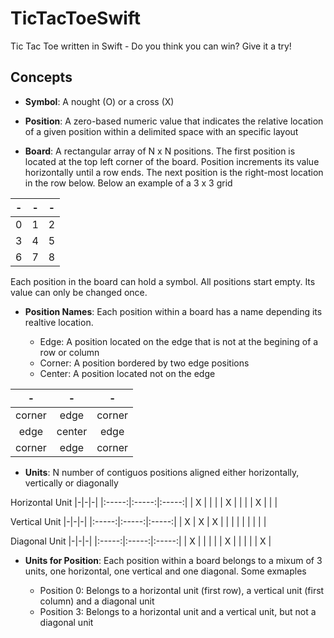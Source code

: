 # TicTacToeSwift
Tic Tac Toe written in Swift - Do you think you can win? Give it a try!

## Concepts

* __Symbol__: A nought (O) or a cross (X)

* __Position__: A zero-based numeric value that indicates the relative location of a given position within a delimited space with an specific layout 

* __Board__: A rectangular array of N x N positions. The first position is located at the top left corner of the board. Position increments its value horizontally until a row ends. The next position is the right-most location in the row below. Below an example of a 3 x 3 grid

|-|-|-|
|---|---|---|
| 0 | 1 | 2 |
| 3 | 4 | 5 |
| 6 | 7 | 8 |

Each position in the board can hold a symbol. All positions start empty. Its value can only be changed once.

* __Position Names__: Each position within a board has a name depending its realtive location.

  + Edge: A position located on the edge that is not at the begining of a row or column
  + Corner: A position bordered by two edge positions
  + Center: A position located not on the edge

|-|-|-|
|:-----:|:-----:|:-----:|
|corner |edge   |corner |
|edge   |center |edge   |
|corner |edge   |corner |

* __Units__: N number of contiguos positions aligned either horizontally, vertically or diagonally

Horizontal Unit
|-|-|-|
|:-----:|:-----:|:-----:|
|   X   |       |       |
|   X   |       |       |
|   X   |       |       |

Vertical Unit
|-|-|-|
|:-----:|:-----:|:-----:|
|   X   |   X   |   X   |
|       |       |       |
|       |       |       |

Diagonal Unit
|-|-|-|
|:-----:|:-----:|:-----:|
|   X   |       |       |
|       |   X   |       |
|       |       |   X   |

* __Units for Position__: Each position within a board belongs to a mixum of 3 units, one horizontal, one vertical and one diagonal. Some exmaples

  + Position 0: Belongs to a horizontal unit (first row), a vertical unit (first column) and a diagonal unit
  + Position 3: Belongs to a horizontal unit and a vertical unit, but not a diagonal unit


